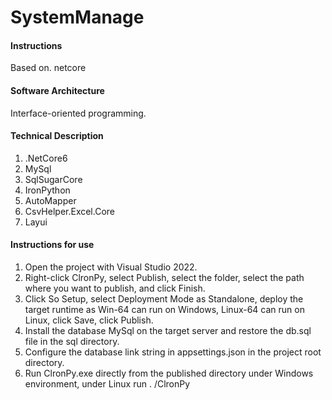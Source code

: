 # SystemManage

#### Instructions

Based on. netcore

#### Software Architecture

Interface-oriented programming.

#### Technical Description

1. .NetCore6
2. MySql
3. SqlSugarCore
4. IronPython
5. AutoMapper
6. CsvHelper.Excel.Core
7. Layui

#### Instructions for use
1. Open the project with Visual Studio 2022.
2. Right-click ClronPy, select Publish, select the folder, select the path where you want to publish, and click Finish.
3. Click So Setup, select Deployment Mode as Standalone, deploy the target runtime as Win-64 can run on Windows, Linux-64 can run on Linux, click Save, click Publish.
4. Install the database MySql on the target server and restore the db.sql file in the sql directory.
5. Configure the database link string in appsettings.json in the project root directory.
6. Run ClronPy.exe directly from the published directory under Windows environment, under Linux run . /ClronPy

